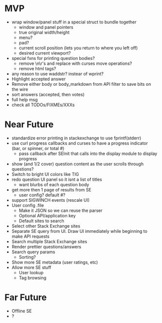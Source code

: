 # MVP
- wrap window/panel stuff in a special struct to bundle together
   - window and panel pointers
   - true original width/height
   - menu?
   - pad?
   - current scroll position (lets you return to where you left off)
   - desired current viewport?
- special fxns for printing question bodies?
   - remove \n\r's and replace with curses move operations?
   - remove html tags?
- any reason to use waddstr? instear of wprint?
- Highlight accepted answer
- Remove either body or body_markdown from API filter to save bits on the wire
- sort answers (accepted, then votes)
- full help msg
- check all TODOs/FIXMEs/XXXs


# Near Future
- standardize error printing in stackexchange to use fprintf(stderr)
- use curl progress callbacks and curses to have a progress indicator (bar, or spinner, or total #)
   - pass callback after SEInit that calls into the display module to display progress
- show (and 1/2 cover) question content as the user scrolls through questions?
- Switch to bright UI colors like TIG
- redo question UI panel so it isnt a list of titles
   - want blurbs of each question body
- get more then 1 page of results from SE
   - user config? default #?
- support SIGWINCH events (rescale UI)
- User config .file
   - Make it JSON so we can reuse the parser
   - Optional API/application key
   - Default sites to search
- Select other Stack Exchange sites
- Separate SE query from UI. Draw UI immediately while beginning to make API requests
- Search multiple Stack Exchange sites
- Render prettier questions/answers
- Search query params
   - Sorting?
- Show more SE metadata (user ratings, etc)
- Allow more SE stuff
   - User lookup
   - Tag browsing

# Far Future
- Offline SE
- ?
